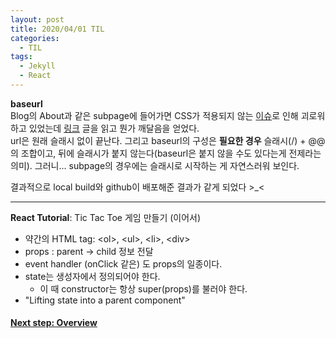 ```yaml
---
layout: post
title: 2020/04/01 TIL
categories:
  - TIL
tags: 
  - Jekyll
  - React
---
```


**baseurl**  
Blog의 About과 같은 subpage에 들어가면 CSS가 적용되지 않는 [이슈](https://github.com/github/pages-gem/issues/460)로 인해 괴로워하고 있었는데 [링크](https://kairos03.github.io/jekyll/2017/09/11/learing-Up-Confusion-Around-baseurl.html) 글을 읽고 뭔가 깨달음을 얻었다.  
url은 원래 슬래시 없이 끝난다. 그리고 baseurl의 구성은 **필요한 경우** 슬래시(/) + @@의 조합이고, 뒤에 슬래시가 붙지 않는다(baseurl은 붙지 않을 수도 있다는게 전제라는 의미). 그러니... subpage의 경우에는 슬래시로 시작하는 게 자연스러워 보인다.  

결과적으로 local build와 github이 배포해준 결과가 같게 되었다 >_<  

---

**React Tutorial**: Tic Tac Toe 게임 만들기 (이어서)  
* 약간의 HTML tag: \<ol>, \<ul>, \<li>, \<div>
* props : parent -> child 정보 전달
* event handler (onClick 같은) 도 props의 일종이다.
* state는 생성자에서 정의되어야 한다.
  - 이 때 constructor는 항상 super(props)를 불러야 한다.
* "Lifting state into a parent component"
  
#### [Next step: Overview](https://reactjs.org/tutorial/tutorial.html#completing-the-game)